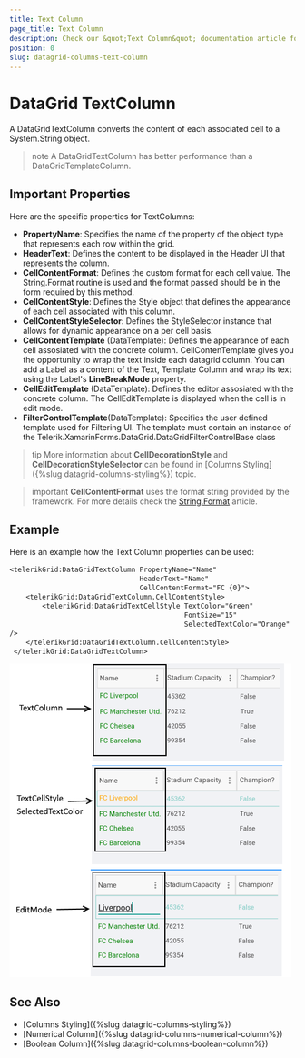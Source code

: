 ```yaml
---
title: Text Column
page_title: Text Column
description: Check our &quot;Text Column&quot; documentation article for Telerik DataGrid for Xamarin control.
position: 0
slug: datagrid-columns-text-column
---
```


# DataGrid TextColumn

A DataGridTextColumn converts the content of each associated cell to a System.String object.

>note A DataGridTextColumn has better performance than a DataGridTemplateColumn.

## Important Properties

Here are the specific properties for TextColumns:

* **PropertyName**: Specifies the name of the property of the object type that represents each row within the grid.
* **HeaderText**: Defines the content to be displayed in the Header UI that represents the column.
* **CellContentFormat**: Defines the custom format for each cell value. The String.Format routine is used and the format passed should be in the form required by this method.
* **CellContentStyle**: Defines the Style object that defines the appearance of each cell associated with this column.
* **CellContentStyleSelector**: Defines the StyleSelector instance that allows for dynamic appearance on a per cell basis.
* **CellContentTemplate** (DataTemplate): Defines the appearance of each cell assosiated with the concrete column. CellContenTemplate gives you the opportunity to wrap the text inside each datagrid column. You can add a Label as a content of the Text, Template Column and wrap its text using the Label's **LineBreakMode** property.
* **CellEditTemplate** (DataTemplate): Defines the editor assosiated with the concrete column. The CellEditTemplate is displayed when the cell is in edit mode.
* **FilterControlTemplate**(DataTemplate): Specifies the user defined template used for Filtering UI. The template must contain an instance of the Telerik.XamarinForms.DataGrid.DataGridFilterControlBase class

>tip More information about **CellDecorationStyle** and  **CellDecorationStyleSelector** can be found in [Columns Styling]({%slug datagrid-columns-styling%}) topic.

>important **CellContentFormat** uses the format string provided by the framework. For more details check the [String.Format](https://docs.microsoft.com/en-us/dotnet/api/system.string.format?view=netframework-4.8) article.

## Example

Here is an example how the Text Column properties can be used: 

```XAML
<telerikGrid:DataGridTextColumn PropertyName="Name"
                                HeaderText="Name"
								CellContentFormat="FC {0}">
	<telerikGrid:DataGridTextColumn.CellContentStyle>
    	<telerikGrid:DataGridTextCellStyle TextColor="Green" 
                                           FontSize="15" 
                                           SelectedTextColor="Orange"  />
 	</telerikGrid:DataGridTextColumn.CellContentStyle>
 </telerikGrid:DataGridTextColumn>
```

![Text Column](images/textcolumn-overview.png)

## See Also

- [Columns Styling]({%slug datagrid-columns-styling%})
- [Numerical Column]({%slug datagrid-columns-numerical-column%})
- [Boolean Column]({%slug datagrid-columns-boolean-column%})
